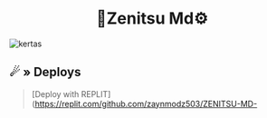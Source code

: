 <h1 align="center">
🌺Zenitsu Md⚙
</h1>

![kertas](https://github.com/user-attachments/assets/2c39a481-8046-41df-8855-9c42af80f50d)


## <a id="deploys"></a>☄ » Deploys
> [Deploy with REPLIT](https://replit.com/github.com/zaynmodz503/ZENITSU-MD-
